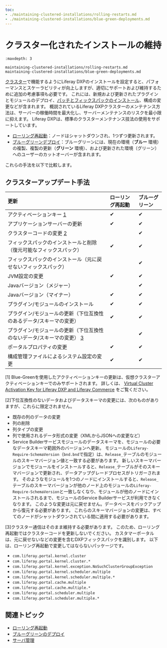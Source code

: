 ```yaml
---
toc:
- ./maintaining-clustered-installations/rolling-restarts.md
- ./maintaining-clustered-installations/blue-green-deployments.md
---
```

# クラスター化されたインストールの維持

```{toctree}
:maxdepth: 3

maintaining-clustered-installations/rolling-restarts.md
maintaining-clustered-installations/blue-green-deployments.md
```

[クラスター](../setting-up-liferay/clustering-for-high-availability.md)で機能するようにLiferay DXPのインストールを設定すると、パフォーマンスとスケーラビリティが向上しますが、適切にサポートおよび維持するために追加の考慮事項も必要です。 これには、新規および更新されたプラグインとモジュールのデプロイ、[パッチとフィックスパックのインストール](./patching-dxp-7-3-and-earlier.md)、構成の変更などが含まれます。 概説されているLiferay DXPクラスターのメンテナンス方法は、サーバーの稼働時間を最大化し、サーバーメンテナンスのリスクを最小限に抑えます。 Liferay DXPは、標準のクラスターメンテナンス技法の使用をサポートしています。

* [ローリング再起動](./maintaining-clustered-installations/rolling-restarts.md)：ノードはシャットダウンされ、1つずつ更新されます。
* [ブルーグリーンデプロイ](./maintaining-clustered-installations/blue-green-deployments.md)：ブルーグリーンには、現在の環境（**ブルー** 環境）の複製、複製の更新（**グリーン** 環境）、および更新された環境（グリーン）へのユーザーのカットオーバーが含まれます。

これらの手法を以下で比較します。

## クラスターアップデート手法

| 更新                                             | ローリング再起動 | ブルーグリーン  |
|:---------------------------------------------- |:-------- |:-------- |
| アクティベーションキー [1](#one)                           | &#10004; | &#10004; |
| アプリケーションサーバーの更新                                | &#10004; | &#10004; |
| クラスターコードの変更 [2](#two)                           |          | &#10004; |
| フィックスパックのインストールと削除（復元可能なフィックスパック）              | &#10004; | &#10004; |
| フィックスパックのインストール（元に戻せないフィックスパック）                |          | &#10004; |
| JVM設定の変更                                       | &#10004; | &#10004; |
| Javaバージョン（メジャー）                                |          | &#10004; |
| Javaバージョン（マイナー）                                | &#10004; | &#10004; |
| プラグイン/モジュールのインストール                             | &#10004; | &#10004; |
| プラグイン/モジュールの更新（下位互換性のあるデータ/スキーマの変更）            | &#10004; | &#10004; |
| プラグイン/モジュールの更新（下位互換性のないデータ/スキーマの変更） [3](#three) |          | &#10004; |
| ポータルプロパティの変更                                   | &#10004; | &#10004; |
| 構成管理ファイルによるシステム設定の変更                           | &#10004; | &#10004; |

[<a name="one">1</a>] Blue-Greenを使用したアクティベーションキーの更新は、仮想クラスターアクティベーションキーでのみサポートされます。 詳しくは、 [Virtual Cluster Activation Key for Liferay DXP and Liferay Commerce](https://help.liferay.com/hc/ja/articles/4402390080141) をご覧ください。

[<a name="two">2</a>]下位互換性のないデータおよびデータスキーマの変更には、次のものがありますが、これらに限定されません。

* 既存の列のデータの変更
* 列の削除
* 列タイプの変更
* 列で使用されるデータ形式の変更（XMLからJSONへの変更など）
* Service Builderサービスモジュールのデータスキーマを、モジュールの必要なデータスキーマ範囲外のバージョンへ更新。 モジュールの`Liferay-Require-SchemaVersion`（`bnd.bnd`で指定）は、`Release_`テーブルのモジュールのスキーマバージョン値と一致する必要があります。 新しいスキーマバージョンでモジュールをインストールすると、`Release_`テーブルがそのスキーマバージョンで更新され、データアップグレードプロセスがトリガーされます。 そのようなモジュールを1つのノードにインストールすると、`Release_`テーブルのスキーマバージョンが他のノード上のモジュールの`Liferay-Require-SchemaVersion`と一致しなくなり、モジュールが他のノードにインストールされるまで、モジュールのService Builderサービスが利用できなくなります。 このような変更は元に戻せません。データベースをバックアップから復元する必要があります。 これらのスキーマバージョンの変更は、すべてのノードがシャットダウンされている間に適用する必要があります。

[<a name="three">3</a>]クラスター通信はそのまま維持する必要があります。 このため、ローリング再起動ではクラスターコードを更新しないでください。 カスタマーポータルは、元に戻せないなどの変更を含むDXPフィックスパックを識別します。 以下は、ローリング再起動で変更してはならないパッケージです。

* `com.liferay.portal.kernel.cluster`
* `com.liferay.portal.kernel.cluster.*`
* `com.liferay.portal.kernel.exception.NoSuchClusterGroupException`
* `com.liferay.portal.kernel.scheduler.multiple`
* `com.liferay.portal.kernel.scheduler.multiple.*`
* `com.liferay.portal.cache.multiple`
* `com.liferay.portal.cache.multiple.*`
* `com.liferay.portal.scheduler.multiple`
* `com.liferay.portal.scheduler.multiple.*`

## 関連トピック

* [ローリング再起動](./maintaining-clustered-installations/rolling-restarts.md)
* [ブルーグリーンのデプロイ](./maintaining-clustered-installations/blue-green-deployments.md)
* [サーバ管理](../../system-administration/using-the-server-administration-panel.md)